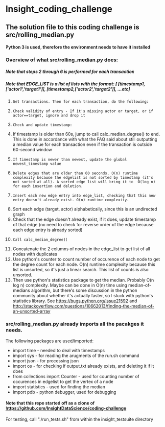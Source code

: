 # Insight_coding_challenge

## The solution file to this coding challenge is src/rolling_median.py 
#### Python 3 is used, therefore the environment needs to have it installed

### Overview of what src/rolling_median.py does:
##### Note that steps 2 through 6 is performed for each transaction
##### Note that EDGE_LIST is a list of lists with the format: [ [timestamp1,['actor1','target1']], [timestamp2,['actor2','target2']], ...etc]

1.     Get transactions. Then for each transaction, do the following:
2.     Check validity of entry - If it's missing actor or target, or if actor==target, ignore and drop it
3.     Check and update timestamp: 
  3.    If timestamp is older than 60s, jump to call calc_median_degree() to end. This is done in accordance with what the FAQ said about still outputting a median value for each transaction even if the transaction is outside 60-second window
  3.     If timestamp is newer than newest, update the global newest_timestamp value
4.     Delete edges that are older than 60 seconds. O(n) runtime complexity because the edgelist is not sorted by timestamp (it's not sorted at all). A sorted edge list will bring it to  O(log n) for each insertion and deletion.
5.     Insert each new edge entry into edge_list, checking that this new entry doesn't already exist. O(n) runtime complexity.
  5.    Sort each edge (target, actor) alphabetically, since this is an undirected graph
  5.    Check that the edge doesn't already exist, if it does, update timestamp of that edge (no need to check for reverse order of the edge because each edge entry is already sorted)
6.     Call calc_median_degree()
  6.    Concatenate the 2 columns of nodes in the edge_list to get list of all nodes with duplicates
  6.    Use python's counter to count number of occurence of each node to get the degree count for each node. O(n) runtime complexity because this list is unsorted, so it's just a linear search. This list of counts is also unsorted.
  6.    Then use python's statistics package to get the median. Probably O(n log n) complexity. Maybe can be done in O(n) time using median-of-medians algorithm, but there's some discussion in the python community about whether it's actually faster, so I stuck with python's statistics library. See https://bugs.python.org/issue21592 and http://stackoverflow.com/questions/10662013/finding-the-median-of-an-unsorted-array

### src/rolling_median.py already imports all the pacakges it needs. 

The following packages are used/imported:
* import time - needed to deal with timestamps
* import sys - for reading the arugments of the run.sh command
* import json - for processing json
* import os - for checking if output.txt already exists, and deleting it if it does
* from collections import Counter - used for counting number of occurences in edgelist to get the vertex of a node
* import statistics  - used for finding the median
* import pdb - python debugger, used for debugging

#### Note that this repo started off as a clone of https://github.com/InsightDataScience/coding-challenge

For testing, call "./run_tests.sh" from within the insight_testsuite directory
